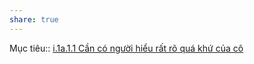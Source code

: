 ```yaml
---
share: true
---
```

Mục tiêu:: [i.1a.1.1 Cần có người hiểu rất rõ quá khứ của cô](./i.1a.1.1%20C%E1%BA%A7n%20c%C3%B3%20ng%C6%B0%E1%BB%9Di%20hi%E1%BB%83u%20r%E1%BA%A5t%20r%C3%B5%20qu%C3%A1%20kh%E1%BB%A9%20c%E1%BB%A7a%20c%C3%B4.md)
